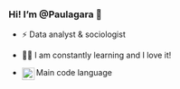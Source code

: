 ### Hi! I’m @Paulagara 👋

- ⚡ Data analyst & sociologist

- 👩‍💻 I am constantly learning and I love it! 
- Main code language <img align="left" alt="AdobeSuite" width="22px" src="https://raw.githubusercontent.com/jmnote/z-icons/master/svg/python.svg" />







